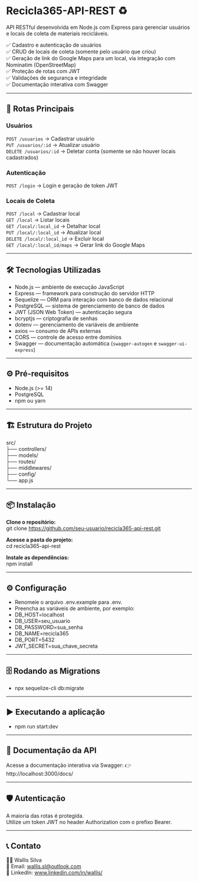 # **Recicla365-API-REST** ♻️

API RESTful desenvolvida em Node.js com Express para gerenciar usuários e locais de coleta de materiais recicláveis.

✅ Cadastro e autenticação de usuários  
✅ CRUD de locais de coleta (somente pelo usuário que criou)  
✅ Geração de link do Google Maps para um local, via integração com Nominatim (OpenStreetMap)  
✅ Proteção de rotas com JWT  
✅ Validações de segurança e integridade  
✅ Documentação interativa com Swagger  

---

## 📮 **Rotas Principais**

### **Usuários**  
`POST /usuarios` → Cadastrar usuário  
`PUT /usuarios/:id` → Atualizar usuário  
`DELETE /usuarios/:id` → Deletar conta (somente se não houver locais cadastrados)  

### **Autenticação**  
`POST /login` → Login e geração de token JWT  

### **Locais de Coleta**  
`POST /local` → Cadastrar local  
`GET /local` → Listar locais  
`GET /local/:local_id` → Detalhar local  
`PUT /local/:local_id` → Atualizar local  
`DELETE /local/:local_id` → Excluir local  
`GET /local/:local_id/maps` → Gerar link do Google Maps  

---

## 🛠️ **Tecnologias Utilizadas**

- Node.js — ambiente de execução JavaScript  
- Express — framework para construção do servidor HTTP  
- Sequelize — ORM para interação com banco de dados relacional  
- PostgreSQL — sistema de gerenciamento de banco de dados  
- JWT (JSON Web Token) — autenticação segura  
- bcryptjs — criptografia de senhas  
- dotenv — gerenciamento de variáveis de ambiente  
- axios — consumo de APIs externas  
- CORS — controle de acesso entre domínios  
- Swagger — documentação automática (`swagger-autogen` e `swagger-ui-express`)  

---

## ⚙️ **Pré-requisitos**

- Node.js (>= 14)  
- PostgreSQL  
- npm ou yarn  

---

## 🏗️ **Estrutura do Projeto**
src/<br>
├── controllers/<br>
├── models/<br>
├── routes/<br>
├── middlewares/<br>
├── config/<br>
└── app.js<br>

---

## 📦 **Instalação**
**Clone o repositório:**<br>
git clone https://github.com/seu-usuario/recicla365-api-rest.git <br>

**Acesse a pasta do projeto:**<br>
cd recicla365-api-rest <br>

**Instale as dependências:**<br>
npm install <br>

---

## ⚙️ **Configuração**
- Renomeie o arquivo .env.example para .env.
- Preencha as variáveis de ambiente, por exemplo:
- DB_HOST=localhost
- DB_USER=seu_usuario
- DB_PASSWORD=sua_senha
- DB_NAME=recicla365
- DB_PORT=5432
- JWT_SECRET=sua_chave_secreta

---

## 🗄️ **Rodando as Migrations**
- npx sequelize-cli db:migrate

---

## ▶️ **Executando a aplicação**
- npm run start:dev

---

## 📄 **Documentação da API**
Acesse a documentação interativa via Swagger:
👉 http://localhost:3000/docs/

---

## 🛡️ **Autenticação**
A maioria das rotas é protegida. <br>
Utilize um token JWT no header Authorization com o prefixo Bearer.

---

## 📞 **Contato**
🙋‍♂️ Wallis Silva <br>
📧 Email: wallis.sl@outlook.com <br>
🔗 LinkedIn: www.linkedin.com/in/wallis/

